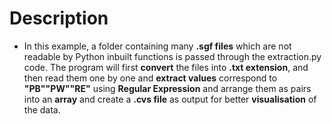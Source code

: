 # Description

* In this example, a folder containing many **.sgf files** which are not readable by Python inbuilt functions is passed through the extraction.py code. The program will first **convert** the files into **.txt extension**, and then read them one by one and **extract values** correspond to **"PB""PW""RE"** using **Regular Expression** and arrange them as pairs into an **array** and create a **.cvs file** as output for better **visualisation** of the data.
